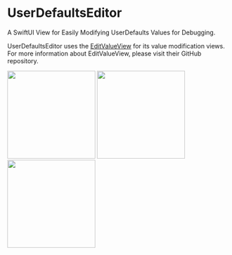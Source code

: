 # UserDefaultsEditor
A SwiftUI View for Easily Modifying UserDefaults Values for Debugging.

UserDefaultsEditor uses the [EditValueView](https://github.com/p-x9/EditValueView) for its value modification views. For more information about EditValueView, please visit their GitHub repository.


<img src="https://github.com/Ryu0118/UserDefaultsEditor/assets/87907656/50d7fa56-016a-4bf8-b3f6-6fcfa195f39d" width="200"> <img src="https://github.com/Ryu0118/UserDefaultsEditor/assets/87907656/8a9bf629-d64c-43bf-8b28-4d0c6f26a72b" width="200"> <img src="https://github.com/Ryu0118/UserDefaultsEditor/assets/87907656/a27cf31d-7b0e-4275-93cf-ddd7e8441eae" width="200">

